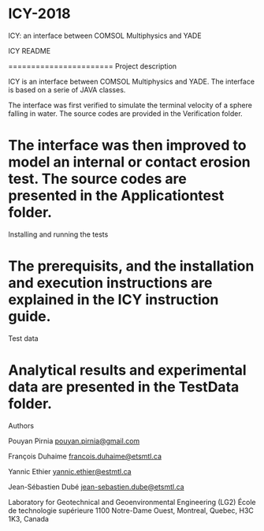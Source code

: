 # ICY-2018
ICY: an interface between COMSOL Multiphysics and YADE



ICY README

=======================
Project description

ICY is an interface between COMSOL Multiphysics and YADE. The interface is based on a serie of JAVA classes.

The interface was first verified to simulate the terminal velocity of a sphere falling in water. The source codes are provided in the Verification folder.

The interface was then improved to model an internal or contact erosion test. The source codes are presented in the Applicationtest folder. 
=======================
Installing and running the tests

The prerequisits, and the installation and execution instructions are explained in the ICY instruction guide.
=======================
Test data

Analytical results and experimental data are presented in the TestData folder.
=======================
Authors

Pouyan Pirnia
pouyan.pirnia@gmail.com


François Duhaime
francois.duhaime@etsmtl.ca

Yannic Ethier
yannic.ethier@estmtl.ca

Jean-Sébastien Dubé 
jean-sebastien.dube@etsmtl.ca

Laboratory for Geotechnical and Geoenvironmental Engineering (LG2) 
École de technologie supérieure
1100 Notre-Dame Ouest, Montreal, Quebec, H3C 1K3, Canada
